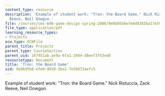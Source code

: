 ```yaml
---
content_type: resource
description: 'Example of student work: "Tron: the Board Game." Nick Ristuccia, Zack
  Reeve, Neil Dowgun.'
file: /courses/cms-608-game-design-spring-2008/9e0b95b6efe0d0383ba17e59d73aefc5_rrd3.pdf
file_type: application/pdf
learning_resource_types:
- Projects
ocw_type: OCWFile
parent_title: Projects
parent_type: CourseSection
parent_uid: 167451ab-ae9a-6fa1-2944-d8eef3f43ed8
resourcetype: Document
title: 'Tron: the Board Game'
uid: 9e0b95b6-efe0-d038-3ba1-7e59d73aefc5
---
```

Example of student work: "Tron: the Board Game." Nick Ristuccia, Zack Reeve, Neil Dowgun.

